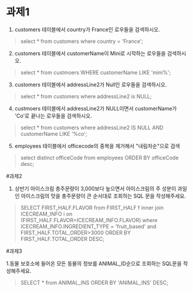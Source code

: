 # 과제1

1. customers 테이블에서 country가 France인 로우들을 검색하시오.
>select * from customers where country = 'France';

2. customers 테이블에서 customerName이 Mini로 시작하는 로우들을 검색하시오.
>select * from custmoers WHERE customerName LIKE 'mini%';

3. customers 테이블에서 addressLine2가 Null인 로우들을 검색하시오.
>select * from customers where addressLine2 is NULL;

4. custmoers 테이블에서 addressLine2가 NULL이면서 customerName가 'Co'로 끝나는 로우들을 검색하시오.
>select * from customers where addressLine2 IS NULL AND customerName LIKE '%co';

5. employees 테이블에서 officecode의 중복을 제거해서 "내림차순"으로 검색

>select distinct officeCode from employees ORDER BY officeCode desc;

#과제2

1. 상반기 아이스크림 총주문량이 3,000보다 높으면서 아이스크림의 주 성분이 과일인 아이스크림의 맛을 총주문량이 큰 순서대로 조회하는 SQL 문을 작성해주세요.

>SELECT FIRST_HALF.FLAVOR from FIRST_HALF f inner join ICECREAM_INFO i on (FIRST_HALF.FLAVOR=ICECREAM_INFO.FLAVOR)
where ICECREAM_INFO.INGREDIENT_TYPE = 'fruit_based' and FIRST_HALF.TOTAL_ORDER>3000 
ORDER BY FIRST_HALF.TOTAL_ORDER DESC;


#과제3 

1.동물 보호소에 들어온 모든 동물의 정보를 ANIMAL_ID순으로 조회하는 SQL문을 작성해주세요.
>SELECT * from ANIMAL_INS ORDER BY 'ANIMAL_INS' DESC;